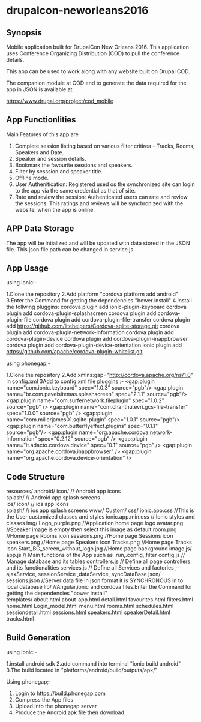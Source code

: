﻿# drupalcon-neworleans2016

## Synopsis

Mobile application built for DrupalCon New Orleans 2016. This application uses Conference Organizing Distribution (COD) to pull the conference details.

This app can be used to work along with any website built on Drupal COD. 

The companion module at COD end to generate the data required for the app in JSON is available at

https://www.drupal.org/project/cod_mobile

## App Functionlities

Main Features of this app are

1. Complete session listing based on various filter critirea - Tracks, Rooms, Speakers and Date.
2. Speaker and session details.
3. Bookmark the favourite sessions and speakers.
4. Filter by sesssion and speaker title.
5. Offline mode.
6. User Authenitication: Registered used os the synchronized site can login to the app via the same credential as that of site.
7. Rate and review the session: Authenticated users can rate and review the sessions. This ratings and reviews will be synchronized with the website, when the app is online.
   
## APP Data Storage

The app will be intialized and will be updated with data stored in the JSON file. This json file path can be changed in service.js

## App Usage

using ionic:-

1.Clone the repository
2.Add platform "cordova platform add android"
3.Enter the Command for getting the dependencies "bower install"
4.Install the follwing pluggins:
  cordova plugin add ionic-plugin-keyboard
  cordova plugin add cordova-plugin-splashscreen
  cordova plugin add cordova-plugin-file
  cordova plugin add cordova-plugin-file-transfer
  cordova plugin add https://github.com/litehelpers/Cordova-sqlite-storage.git
  cordova plugin add cordova-plugin-network-information
  cordova plugin add cordova-plugin-device
  cordova plugin add cordova-plugin-inappbrowser
  cordova plugin add cordova-plugin-device-orientation
  ionic plugin add https://github.com/apache/cordova-plugin-whitelist.git

  using phonegap:-

  1.Clone the repository
  2.Add xmlns:gap="http://cordova.apache.org/ns/1.0" in config.xml <widget>
  3Add to config.xml file pluggins :-
    <gap:plugin name="com.ionic.keyboard" spec="1.0.3" source="pgb"/>
    <gap:plugin name="br.com.paveisitemas.splashscreen" spec="2.1.1" source="pgb"/>
    <gap:plugin name="com.surfernetwork.fileplugin" spec="1.0.2" source="pgb" />
    <gap:plugin name="com.chanthu.evri.gcs-file-transfer" spec="1.0.0" source="pgb" />
    <gap:plugin name="com.millerjames01.sqlite-plugin" spec="1.0.1" source="pgb"/>
    <gap:plugin name="com.butterflyeffect.plugins" spec="0.1.1" source="pgb"/>
    <gap:plugin name="org.apache.cordova.network-information" spec="0.2.12" source="pgb" />
    <gap:plugin name="it.adacto.cordova.device" spec="0.1" source="pgb" />
    <gap:plugin name="org.apache.cordova.inappbrowser" />
    <gap:plugin name="org.apache.cordova.device-orientation" />

## Code Structure
  resources/
    android/
      icon/           // Android app icons          
      splash/         // Android app splash screens        
    ios/
      icon/           // ios app icons          
      splash/         // ios app splash screens
 www/
    Custom/
      css/
        ionic.app.css     //This is the User customized classes and styles
        ionic.app.min.css // Ionic styles and classes
      img/
        Logo_purple.png   //Application home page logo
        avatar.png        //Speaker image is empty then select this image as default
        room.png          //Home page Rooms icon
        sessions.png      //Home page Sessions icon
        speakers.png      //Home page Speakers icon
        Tracks.png        //Home page Tracks icon
        Start_BG_screen_without_logo.jpg //Home page background image
    js/
      app.js            // Main functions of the App such as .run,.config,.filter
      config.js         // Manage database and its tables
      controllers.js    // Define all page controllers and its functionalities
      services.js       // Define all Services and factories ;- ajaxService, sessionService ,dataService, syncDataBase
    json/
      sessions.json     //Server data file in json format it is SYNCHRONOUS in to local database
    lib/                //Angular,ionic and cordova files.Enter the Command for getting the dependencies "bower install"    
    templates/
      about.html
      about-app.html
      detail.html
      favourites.html
      filters.html
      home.html
      Login_model.html
      menu.html
      rooms.html
      schedules.html
      sessiondetail.html
      sessions.html
      speakers.html
      speakerDetail.html
      tracks.html

## Build Generation

using ionic:-

1.install android sdk
2.add command into terminal "ionic build android"
3.The build located in "platforms/android/build/outputs/apk/"

Using phonegap;-

1. Login to https://build.phonegap.com
2. Compress the App files
3. Upload into the phonegap server
4. Produce the Android apk file then download
